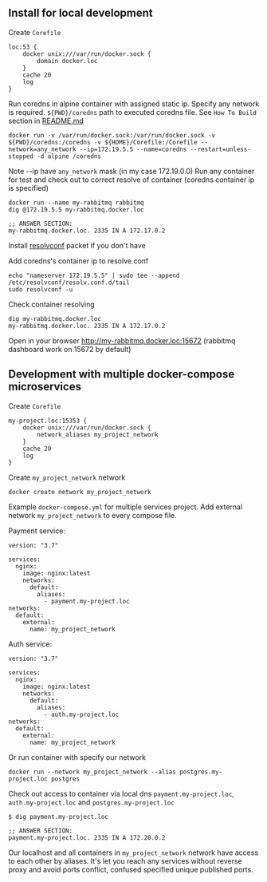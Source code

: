 Install for local development
---

Create `Corefile`
    
    loc:53 {
        docker unix:///var/run/docker.sock {
            domain docker.loc
        }
        cache 20
        log
    }

Run coredns in alpine container with assigned static ip. Specify any network is required.
`${PWD}/coredns` path to executed coredns file. See `How To Build` section in [README.md](README.md)

    docker run -v /var/run/docker.sock:/var/run/docker.sock -v ${PWD}/coredns:/coredns -v ${HOME}/Corefile:/Corefile --network=any_network --ip=172.19.5.5 --name=coredns --restart=unless-stopped -d alpine /coredns 

Note --ip  have `any_network` mask (in my case 172.19.0.0)
Run any container for test and check out to correct resolve of container (coredns container ip is specified)
    
    docker run --name my-rabbitmq rabbitmq 
    dig @172.19.5.5 my-rabbitmq.docker.loc
    
    ;; ANSWER SECTION:
    my-rabbitmq.docker.loc. 2335 IN A 172.17.0.2

Install [resolvconf](https://en.wikipedia.org/wiki/Resolvconf) packet if you don't have

Add coredns's container ip to resolve.conf
    
    echo "nameserver 172.19.5.5" | sudo tee --append /etc/resolvconf/resolv.conf.d/tail
    sudo resolvconf -u

Check container resolving

    dig my-rabbitmq.docker.loc
    my-rabbitmq.docker.loc. 2335 IN A 172.17.0.2

Open in your browser http://my-rabbitmq.docker.loc:15672 (rabbitmq dashboard work on 15672 by default)

Development with multiple docker-compose microservices
----

Create `Corefile`

    my-project.loc:15353 {
        docker unix:///var/run/docker.sock {
            network_aliases my_project_network
        }
        cache 20
        log
    }

Create `my_project_network` network
 
    docker create network my_project_network

Example `docker-compose.yml` for multiple services project.
Add external network `my_project_network` to every compose file.

Payment service:

    version: "3.7"

    services:
      nginx:
        image: nginx:latest
        networks:
          default:
            aliases:
              - payment.my-project.loc
    networks:
      default:
        external:
          name: my_project_network

Auth service:

    version: "3.7"
    
    services:
      nginx:
        image: nginx:latest
        networks:
          default:
            aliases:
              - auth.my-project.loc
    networks:
      default:
        external:
          name: my_project_network

Or run container with specify our network  

    docker run --network my_project_network --alias postgres.my-project.loc postgres
       
Check out access to container via local dns `payment.my-project.loc`, `auth.my-project.loc` and `postgres.my-project.loc`

    $ dig payment.my-project.loc
    
    ;; ANSWER SECTION:
    payment.my-project.loc. 2335 IN A 172.20.0.2

Our localhost and all containers in `my_project_network` network have access to each other by aliases.
It's let you reach any services without reverse proxy and avoid ports conflict, confused specified unique published ports.